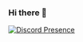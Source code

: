 ### Hi there 👋

[![Discord Presence](https://lynse.net/api/1017433043197231107)](https://discord.com/users/1017433043197231107)
